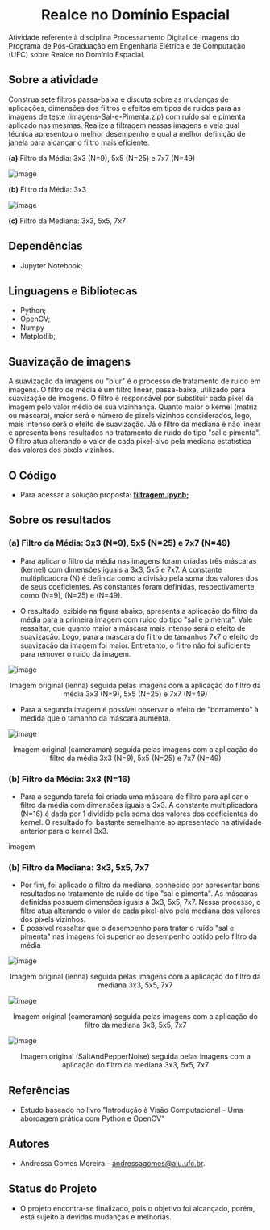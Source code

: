 <h1 align="center">Realce no Domínio Espacial</h1>
Atividade referente à disciplina Processamento Digital de Imagens do Programa	de	Pós-Graduação em	Engenharia	Elétrica	e	de Computação (UFC) sobre Realce no Domínio Espacial.

## Sobre a atividade
Construa sete	filtros	passa-baixa	e	discuta	sobre	as	mudanças de	aplicações,	dimensões	dos	filtros	e	efeitos	em	tipos	de	ruídos para as imagens de teste (imagens-Sal-e-Pimenta.zip)	com	ruído	sal	e	pimenta	aplicado	nas	mesmas.	Realize	a	 filtragem	nessas	imagens	e	veja qual	 técnica	apresentou	 o	melhor	 desempenho	e	 qual	a	melhor definição de	janela para	 alcançar	o	filtro	mais	eficiente.

**(a)** Filtro da Média: 3x3 (N=9),	5x5	(N=25) e 7x7 (N=49)

![image](https://user-images.githubusercontent.com/60404990/195727581-a57a7361-8f72-496e-92c4-17e26cc58153.png)

**(b)** Filtro da Média: 3x3

![image](https://user-images.githubusercontent.com/60404990/195727700-ab7cb82c-6175-4b3d-9779-d1a75ccd5ea8.png)

**(c)** Filtro da	Mediana: 3x3, 5x5,	7x7

## Dependências
- Jupyter Notebook;

## Linguagens e Bibliotecas
- Python;
- OpenCV;
- Numpy
- Matplotlib;

## Suavização de imagens
A suavização da imagens ou "blur" é o processo de tratamento de ruído em imagens. O	filtro de	média é um	filtro	linear,	 passa-baixa,	utilizado	para suavização	de	imagens.	O filtro é responsável por substituir	cada	pixel da	imagem	 pelo	 valor	médio	 de	 sua	 vizinhança. Quanto	maior	o kernel (matriz ou máscara),	maior	 será	o	número de	pixels	vizinhos	considerados,	logo,	mais	intenso	será	o	efeito	de suavização. Já o filtro da mediana é não	linear e	apresenta	bons	resultados no tratamento	 de	 ruído do	 tipo	 "sal	e pimenta". O filtro atua	 alterando	 o	 valor	 de	 cada pixel-alvo	pela	mediana	estatística	dos	valores	dos	pixels vizinhos.

## O Código

* Para acessar a solução proposta: **[filtragem.ipynb](https://github.com/andressagomes26/PDI_Digital_ImageProcessing/blob/main/1.%20Realce%20no%20Dom%C3%ADnio%20Espacial/filtragem.ipynb);**

## Sobre os resultados

### (a) Filtro da Média: 3x3 (N=9),	5x5	(N=25) e 7x7 (N=49)
- Para aplicar o filtro da média nas imagens foram criadas três máscaras (kernel) com dimensões iguais a 3x3, 5x5	e 7x7. A constante multiplicadora (N) é definida como a divisão pela soma dos valores dos de seus coeficientes. As constantes foram definidas, respectivamente, como (N=9),	(N=25) e (N=49).

- O resultado, exibido na figura abaixo, apresenta a aplicação do filtro da média para a primeira imagem com ruído do tipo "sal	e pimenta". Vale ressaltar, que quanto maior a máscara mais	intenso	será o efeito	de suavização. Logo, para a máscara do filtro de tamanhos 7x7 o efeito de suavização da imagem foi maior. Entretanto, o filtro não foi suficiente para remover o ruído da imagem.

![image](https://user-images.githubusercontent.com/60404990/195731113-50c69d42-4be1-472f-8e26-a759ffc502dd.png)

<p align="center">Imagem original (lenna) seguida pelas imagens com a aplicação do filtro da média 3x3 (N=9), 5x5 (N=25) e 7x7 (N=49)</p>

- Para a segunda imagem é possível observar o efeito de "borramento" à medida que o tamanho da máscara aumenta.
 
![image](https://user-images.githubusercontent.com/60404990/195731845-3493b8c0-6e3d-4aee-b5df-14b740e641a1.png)

<p align="center">Imagem original (cameraman) seguida pelas imagens com a aplicação do filtro da média 3x3 (N=9), 5x5 (N=25) e 7x7 (N=49)</p>

### (b) Filtro da Média: 3x3 (N=16)

- Para a segunda tarefa foi criada uma máscara de filtro para aplicar o filtro da média com dimensões iguais a 3x3. A constante multiplicadora (N=16) é dada por 1 dividido pela soma dos valores dos coeficientes do kernel. O resultado foi bastante semelhante ao apresentado na atividade anterior para o kernel 3x3.

imagem

### (b) Filtro da Mediana: 3x3, 5x5, 7x7
- Por fim, foi aplicado o filtro da mediana, conhecido por apresentar	bons resultados no tratamento	de ruído do	tipo "sal	e pimenta". As máscaras definidas possuem dimensões iguais a 3x3, 5x5, 7x7. Nessa processo, o filtro atua alterando	 o valor de	cada pixel-alvo	pela mediana dos valores dos pixels vizinhos.
- É possível ressaltar que o desempenho para tratar o ruído "sal	e pimenta" nas imagens foi superior ao desempenho obtido pelo filtro da média

![image](https://user-images.githubusercontent.com/60404990/195733056-e2e26f1d-ed2d-4d76-91e7-3f58ddbcd132.png)

<p align="center">Imagem original (lenna) seguida pelas imagens com a aplicação do filtro da mediana 3x3, 5x5, 7x7</p>

![image](https://user-images.githubusercontent.com/60404990/195733123-954773e7-a7b5-4f59-8db6-c6f654000ad6.png)

<p align="center">Imagem original (cameraman) seguida pelas imagens com a aplicação do filtro da mediana 3x3, 5x5, 7x7</p>

![image](https://user-images.githubusercontent.com/60404990/195733156-315b57dc-24a5-4603-be05-00439f3a0654.png)

<p align="center">Imagem original (SaltAndPepperNoise) seguida pelas imagens com a aplicação do filtro da mediana 3x3, 5x5, 7x7</p>

## Referências
- Estudo baseado no livro "Introdução à Visão Computacional - Uma abordagem prática com Python e OpenCV"

## Autores
- Andressa Gomes Moreira - andressagomes@alu.ufc.br.

## Status do Projeto
- O projeto encontra-se finalizado, pois o objetivo foi alcançado, porém, está sujeito a devidas mudanças e melhorias.
